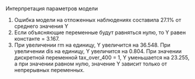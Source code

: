 Интерпретация параметров модели

1. Ошибка модели на отложенных наблюдениях составила 27.1% от среднего значения Y
2. Если объясняющие переменные будут равняться нулю, то Y равен константе = 3.167.
3. При увеличении rm на единицу, Y увеличится на 36.548. При увеличении dis на единицу, Y увеличится на 0.804. При значении дискретной переменной tax_over_400 = 1, Y уменьшается на 23.255, а при значении равном нулю, значение Y зависит только от непрерывных переменных.
